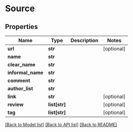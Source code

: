 # Source

## Properties
Name | Type | Description | Notes
------------ | ------------- | ------------- | -------------
**url** | **str** |  | [optional] 
**name** | **str** |  | 
**clear_name** | **str** |  | 
**informal_name** | **str** |  | 
**comment** | **str** |  | 
**author_list** | **str** |  | 
**link** | **str** |  | [optional] 
**review** | **list[str]** |  | [optional] 
**tag** | **list[str]** |  | [optional] 

[[Back to Model list]](../README.md#documentation-for-models) [[Back to API list]](../README.md#documentation-for-api-endpoints) [[Back to README]](../README.md)


